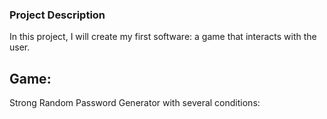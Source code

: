 ### Project Description

In this project, I will create my first software: a game that interacts with the user.



## Game: 

Strong Random Password Generator with several conditions: 
